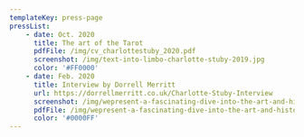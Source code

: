 ```yaml
---
templateKey: press-page
pressList:
    - date: Oct. 2020
      title: The art of the Tarot
      pdfFile: /img/cv_charlottestuby_2020.pdf
      screenshot: /img/text-into-limbo-charlotte-stuby-2019.jpg
      color: '#FF0000'
    - date: Feb. 2020
      title: Interview by Dorrell Merritt
      url: https://dorrellmerritt.co.uk/Charlotte-Stuby-Interview
      screenshot: /img/wepresent-a-fascinating-dive-into-the-art-and-history-of-tarot.png
      pdfFile: /img/wepresent-a-fascinating-dive-into-the-art-and-history-of-tarot.png
      color: '#0000FF'
---
```

